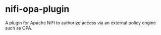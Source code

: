 # nifi-opa-plugin
A plugin for Apache NiFi to authorize access via an external policy engine such as OPA.
